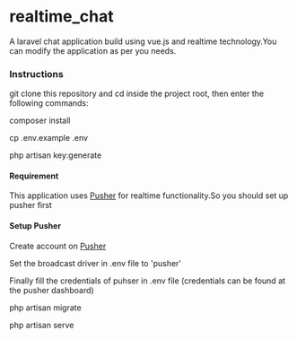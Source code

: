 <!DOCTYPE html>
<html>
<body>
<h1>realtime_chat</h1>
<p>A laravel chat application build using vue.js and realtime technology.You can modify the application as per you needs.
</p>
<h3> Instructions</h3>
<p>git clone this repository and cd inside the project root, then enter the following commands:</p>

<p>composer install</p>
<p>cp .env.example .env</p>
<p>php artisan key:generate</p>
<!-- <li>Now open `.env` file and make necessary changes to the **DB_** section</li> -->

<h4>Requirement</h4>
<p>This application uses <span><a href="https://pusher.com">Pusher</a></span> for realtime functionality.So you should set up pusher first</p>
<h4>Setup Pusher</h4>
<p>Create account on <span><a href="https://dashboard.pusher.com/accounts/sign_up">Pusher</a></span></p>
<p>Set the broadcast driver in .env file to 'pusher'</p>
<p>Finally fill the credentials of puhser in .env file (credentials can be found at the pusher dashboard) </p>
<p>php artisan migrate</p>
<p>php artisan serve</p>


  
</body>
</html>
